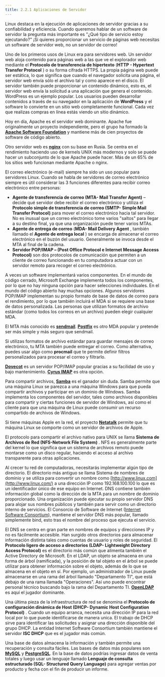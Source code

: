 ```yaml
---
title: 2.2.1 Aplicaciones de Servidor
---
```


Linux destaca en la ejecución de aplicaciones de servidor gracias a su confiabilidad y eficiencia. Cuando queremos hablar de un software de servidor la pregunta más importante es "¿Qué tipo de servicio estoy ejecutando?" ¡Si quieres proporcionar un servicio de páginas web necesitas un software de servidor web, no un servidor de correo!

Uno de los primeros usos de Linux era para servidores web. Un servidor web aloja contenido para páginas web a las que ve el explorador web mediante el **Protocolo de transferencia de hipertexto** (**HTTP - Hypertext Transfer Protocol** ) o su forma cifrada HTTPS. La propia página web puede ser estática, lo que significa que cuando el navegador solicita una página, el servidor web envía sólo el archivo tal y como aparece en el disco. El servidor también puede proporcionar un contenido dinámico, esto es, el servidor web envía la solicitud a una aplicación que genera el contenido. WordPress es un ejemplo popular. Los usuarios pueden desarrollar contenidos a través de su navegador en la aplicación de **WordPress** y el software lo convierte en un sitio web completamente funcional. Cada vez que realizas compras en línea estás viendo un sitio dinámico.

Hoy en día, Apache es el servidor web dominante. Apache fue originalmente un proyecto independiente, pero el grupo ha formado la [**Apache Software Foundation**](http://apache.org/) y mantiene más de cien proyectos de software de código abierto.

Otro servidor web es [**nginx**](http://nginx.org/) con su base en Rusia. Se centra en el rendimiento haciendo uso de kernels UNIX más modernos y solo se puede hacer un subconjunto de lo que Apache puede hacer. Más de un 65% de los sitios web funcionan mediante Apache o nginx.

El correo electrónico (e-mail) siempre ha sido un uso popular para servidores Linux. Cuando se habla de servidores de correo electrónico siempre es útil considerar las 3 funciones diferentes para recibir correo electrónico entre personas:

* **Agente de transferencia de correo (MTA- Mail Transfer Agent)** – decide qué servidor debe recibir el correo electrónico y utiliza el **Protocolo simple de transferencia de correo (SMTP- Simple Mail Transfer Protocol)** para mover el correo electrónico hacia tal servidor. No es inusual que un correo electrónico tome varios "saltos" para llegar a su destino final, ya que una organización puede tener varios MTAs.
* **Agente de entrega de correo** (**MDA- Mail Delivery Agent** , también llamado el **Agente de entrega local** ) se encarga de almacenar el correo electrónico en el buzón del usuario. Generalmente se invoca desde el MTA al final de la cadena.
* **Servidor POP/IMAP – (Post Office Protocol e Internet Message Access Protocol)** son dos protocolos de comunicación que permiten a un cliente de correo funcionando en tu computadora actuar con un servidor remoto para recoger el correo electrónico.

A veces un software implementará varios componentes. En el mundo de código cerrado, Microsoft Exchange implementa todos los componentes, por lo que no hay ninguna opción para hacer selecciones individuales. En el mundo del código abierto hay muchas opciones. Algunos servidores POP/IMAP implementan su propio formato de base de datos de correo para el rendimiento, por lo que también incluirá el MDA si se requiere una base de datos personalizada. Las personas que utilizan formatos de archivo estándar (como todos los correos en un archivo) pueden elegir cualquier MDA.

El MTA más conocido es [**sendmail**](http://www.sendmail.com/sm/open_source/). [**Postfix**](http://www.postfix.org/) es otro MDA popular y pretende ser más simple y más seguro que sendmail.

Si utilizas formatos de archivo estándar para guardar mensajes de correo electrónico, tu MTA también puede entregar el correo. Como alternativa, puedes usar algo como **procmail** que te permite definir filtros personalizados para procesar el correo y filtrarlo.

[**Dovecot**](http://dovecot.org/) es un servidor POP/IMAP popular gracias a su facilidad de uso y bajo mantenimiento. [**Cyrus IMAP**](http://cyrusimap.web.cmu.edu/) es otra opción.

Para compartir archivos, [**Samba**](http://www.samba.org/) es el ganador sin duda. Samba permite que una máquina Linux se parezca a una máquina Windows para que pueda compartir archivos y participar en un dominio de Windows. Samba implementa los componentes del servidor, tales como archivos disponibles para compartir y ciertas funciones de servidor de Windows, así como el cliente para que una máquina de Linux puede consumir un recurso compartido de archivos de Windows.

Si tiene máquinas Apple en la red, el proyecto [**Netatalk**](http://netatalk.sourceforge.net/) permite que tu máquina Linux se comporte como un servidor de archivos de Apple.

El protocolo para compartir el archivo nativo para UNIX se llama **Sistema de Archivos de Red (NFS-Network File System)** . NFS es generalmente parte del kernel lo que significa que un sistema de archivos remoto puede montarse como un disco regular, haciendo el acceso al archivo transparente para otras aplicaciones.

Al crecer tu red de computadoras, necesitarás implementar algún tipo de directorio. El directorio más antiguo se llama Sistema de nombres de dominio y se utiliza para convertir un nombre como [http://www.linux.com](http://www.linux.com/) a una dirección IP como 192.168.100.100 lo que es un identificador único de ese equipo en Internet. DNS contiene también información global como la dirección de la MTA para un nombre de dominio proporcionado. Una organización puede ejecutar su propio servidor DNS para alojar sus nombres públicos y también para servir como un directorio interno de servicios. El Consorcio de Software de Internet ([Internet Software Consortium](http://www.isc.org/)), mantiene el servidor DNS más popular, llamado simplemente bind, esto tras el nombre del proceso que ejecuta el servicio.

El DNS se centra en gran parte en nombres de equipos y direcciones IP y no es fácilmente accesible. Han surgido otros directorios para almacenar información distinta tales como cuentas de usuario y roles de seguridad. El **Protocolo ligero de acceso a directorios (LDAP- Lightweight Directory Access Protocol)** es el directorio más común que alimenta también el Active Directory de Microsoft. En el LDAP, un objeto se almacena en una forma de árbol (ramificada), y la posición de tal objeto en el árbol se puede utilizar para obtener información sobre el objeto, además de lo que se almacena en el objeto en sí. Por ejemplo, un administrador de Linux puede almacenarse en una rama del árbol llamado "Departamento TI", que está debajo de una rama llamada "Operaciones". Así uno puede encontrar personal técnico buscando bajo la rama del Departamento TI. [**OpenLDAP**](http://www.openldap.org/) es aquí el jugador dominante.

Una última pieza de la infraestructura de red se denomina el **Protocolo de configuración dinámica de Host (DHCP- Dynamic Host Configuration Protocol)** . Cuando un equipo arranca, necesita una dirección IP para la red local por lo que puede identificarse de manera unica. El trabajo de DHCP sirve para identificar las solicitudes y asignar una dirección disponible del grupo DHCP. La entidad Internet Software Consortium también mantiene el servidor **ISC DHCP** que es el jugador más común.

Una base de datos almacena la información y también permite una recuperación y consulta fáciles. Las bases de datos más populares son [**MySQL**](http://dev.mysql.com/) y [**PostgreSQL**](http://www.postgresql.org/). En la base de datos podrías ingresar datos de venta totales y luego usar un lenguaje llamado **Lenguaje de consulta estructurado (SQL- Structured Query Language)** para agregar ventas por producto y fecha con el fin de producir un informe.
